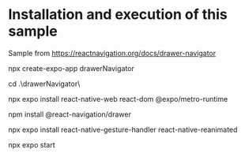 # Installation and execution of this sample

Sample from https://reactnavigation.org/docs/drawer-navigator


npx create-expo-app drawerNavigator

cd .\drawerNavigator\

npx expo install react-native-web react-dom @expo/metro-runtime

npm install @react-navigation/drawer

npx expo install react-native-gesture-handler react-native-reanimated

npx expo start
